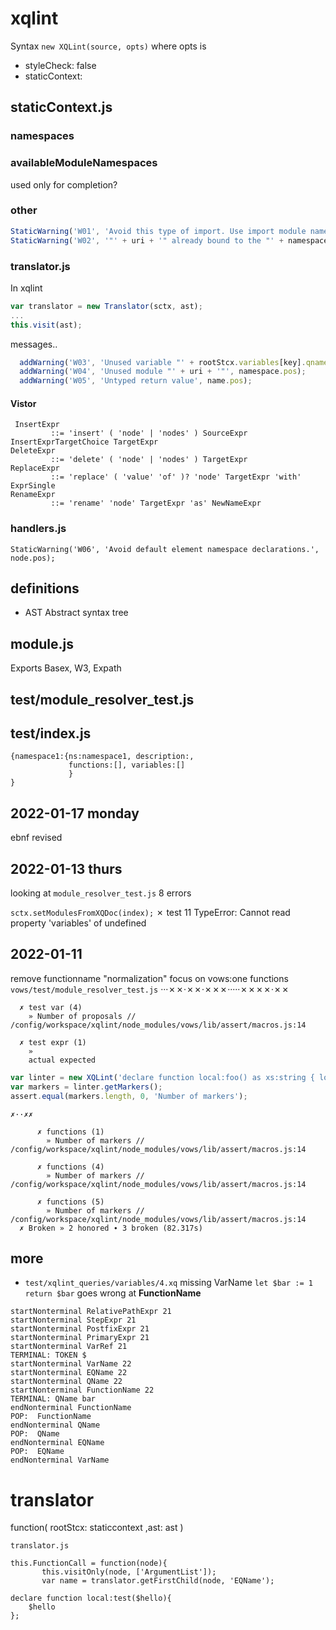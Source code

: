 # xqlint
Syntax `new XQLint(source, opts)` where
opts is
* styleCheck: false
* staticContext:


## staticContext.js
### namespaces

### availableModuleNamespaces
 used only for completion?

### other
```javascript
StaticWarning('W01', 'Avoid this type of import. Use import module namespace instead', pos);
StaticWarning('W02', '"' + uri + '" already bound to the "' + namespace.prefixes.join(', ') + '" prefix', pos);
```
### translator.js
In xqlint
```javascript
var translator = new Translator(sctx, ast); 
...
this.visit(ast);

```
messages..
```javascript
  addWarning('W03', 'Unused variable "' + rootStcx.variables[key].qname.name + '"', rootStcx.variables[key].pos);
  addWarning('W04', 'Unused module "' + uri + '"', namespace.pos);
  addWarning('W05', 'Untyped return value', name.pos);
  ```
#### Vistor  
```
 InsertExpr
         ::= 'insert' ( 'node' | 'nodes' ) SourceExpr InsertExprTargetChoice TargetExpr
DeleteExpr
         ::= 'delete' ( 'node' | 'nodes' ) TargetExpr
ReplaceExpr
         ::= 'replace' ( 'value' 'of' )? 'node' TargetExpr 'with' ExprSingle
RenameExpr
         ::= 'rename' 'node' TargetExpr 'as' NewNameExpr
``` 
### handlers.js
```
StaticWarning('W06', 'Avoid default element namespace declarations.', node.pos); 
```

## definitions
* AST Abstract syntax tree


## module.js
Exports Basex, W3, Expath

## test/module_resolver_test.js
## test/index.js
```xquery
{namespace1:{ns:namespace1, description:, 
             functions:[], variables:[]
             }
}
```
## 2022-01-17 monday
ebnf revised
## 2022-01-13 thurs
looking at `module_resolver_test.js` 8 errors

 `sctx.setModulesFromXQDoc(index);`
   ✗ test 11 
      TypeError: Cannot read property 'variables' of undefined 
      
## 2022-01-11
remove functionname "normalization"
focus on vows:one functions
`vows/test/module_resolver_test.js`
···✗✗·✗✗·✗✗✗·····✗✗✗✗·✗✗  
   
   
     
      ✗ test var (4) 
        » Number of proposals // /config/workspace/xqlint/node_modules/vows/lib/assert/macros.js:14 
   
      ✗ test expr (1) 
        »        
        actual expected 
```javascript
var linter = new XQLint('declare function local:foo() as xs:string { local:bar() }; declare function local:bar() as xs:string { "h" };   local:foo()');
var markers = linter.getMarkers();
assert.equal(markers.length, 0, 'Number of markers');
```
```
✗··✗✗  
  
      ✗ functions (1) 
        » Number of markers // /config/workspace/xqlint/node_modules/vows/lib/assert/macros.js:14 
   
      ✗ functions (4) 
        » Number of markers // /config/workspace/xqlint/node_modules/vows/lib/assert/macros.js:14 
   
      ✗ functions (5) 
        » Number of markers // /config/workspace/xqlint/node_modules/vows/lib/assert/macros.js:14 
  ✗ Broken » 2 honored ∙ 3 broken (82.317s) 
``` 
## more
* `test/xqlint_queries/variables/4.xq` missing VarName
`let $bar := 1 return $bar`
goes wrong at **FunctionName**
```
startNonterminal RelativePathExpr 21
startNonterminal StepExpr 21
startNonterminal PostfixExpr 21
startNonterminal PrimaryExpr 21
startNonterminal VarRef 21
TERMINAL: TOKEN $
startNonterminal VarName 22
startNonterminal EQName 22
startNonterminal QName 22
startNonterminal FunctionName 22
TERMINAL: QName bar
endNonterminal FunctionName
POP:  FunctionName
endNonterminal QName
POP:  QName
endNonterminal EQName
POP:  EQName
endNonterminal VarName
```

# translator
function(
  rootStcx: staticcontext 
  ,ast: ast
  )
 ```
 translator.js

 this.FunctionCall = function(node){
        this.visitOnly(node, ['ArgumentList']);
        var name = translator.getFirstChild(node, 'EQName');

declare function local:test($hello){
     $hello
};
```

